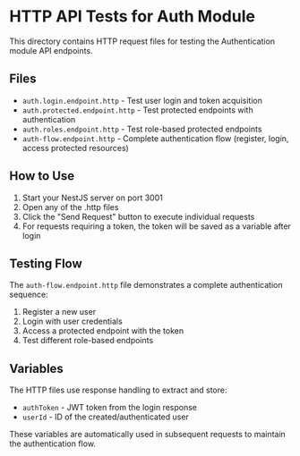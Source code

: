 # HTTP API Tests for Auth Module

This directory contains HTTP request files for testing the Authentication module API endpoints.

## Files

- `auth.login.endpoint.http` - Test user login and token acquisition
- `auth.protected.endpoint.http` - Test protected endpoints with authentication
- `auth.roles.endpoint.http` - Test role-based protected endpoints
- `auth-flow.endpoint.http` - Complete authentication flow (register, login, access protected resources)

## How to Use

1. Start your NestJS server on port 3001
2. Open any of the .http files
3. Click the "Send Request" button to execute individual requests
4. For requests requiring a token, the token will be saved as a variable after login

## Testing Flow

The `auth-flow.endpoint.http` file demonstrates a complete authentication sequence:

1. Register a new user
2. Login with user credentials
3. Access a protected endpoint with the token
4. Test different role-based endpoints

## Variables

The HTTP files use response handling to extract and store:

- `authToken` - JWT token from the login response
- `userId` - ID of the created/authenticated user

These variables are automatically used in subsequent requests to maintain the authentication flow.
